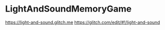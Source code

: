 # LightAndSoundMemoryGame
https://light-and-sound.glitch.me
https://glitch.com/edit/#!/light-and-sound
